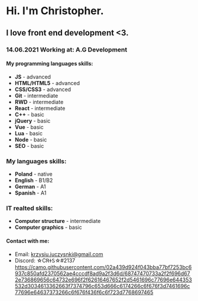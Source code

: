 # Hi. I'm Christopher.
## I love front end development <3.
### 14.06.2021 Working at: A.G Development 
#### My programming languages skills:
- **JS** - advanced
- **HTML/HTML5** - advanced
- **CSS/CSS3** - advanced
- **Git** - intermediate
- **RWD** - intermediate
- **React** - intermediate
- **C++** - basic
- **jQuery** - basic 
- **Vue** - basic
- **Lua** - basic
- **Node** - basic
- **SEO** - basic
### My languages skills:
- **Poland** - native
- **English** - B1/B2
- **German** - A1
- **Spanish** - A1
### IT realted skills:
- **Computer structure** - intermediate
- **Computer graphics** - basic

#### Contact with me:
- Email: krzysiu.juczysnki@gmail.com
- Discord: ☆CᏒᏐᏚ☆#2137
https://camo.githubusercontent.com/02a439d924f043bba77bf7253bc6937c850afd2370562ae4cccdf8ad9a2f3d6d/68747470733a2f2f696d672e736869656c64732e696f2f62616467652f2d5461696c77696e644353532d3034613362663f7374796c653d666c6174266c6f676f3d7461696c77696e64637373266c6f676f436f6c6f723d7768697465


